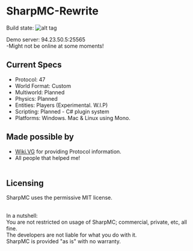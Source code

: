 # SharpMC-Rewrite
Build state:        ![alt tag](https://ci.appveyor.com/api/projects/status/qlviwrgvaeqa1u06?svg=true)

Demo server: 94.23.50.5:25565<br>
	-Might not be online at some moments!

Current Specs
-----------------
  - Protocol: 47
  - World Format: Custom
  - Multiworld: Planned
  - Physics: Planned
  - Entities: Players (Experimental. W.I.P)
  - Scripting: Planned - C# plugin system
  - Platforms: Windows. Mac & Linux using Mono.

Made possible by
------------------
  - <a href="http://wiki.vg/">Wiki.VG</a> for providing Protocol information.<br>
  - All people that helped me!<br><br>


Licensing
----------
SharpMC uses the permissive MIT license.<br><br>

In a nutshell:<br>
You are not restricted on usage of SharpMC; commercial, private, etc, all fine.<br>
The developers are not liable for what you do with it.<br>
SharpMC is provided "as is" with no warranty.<br>
